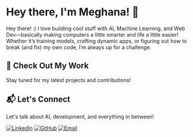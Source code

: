 # Hey there, I'm Meghana! 👋

Hey there! :)
I love building cool stuff with AI, Machine Learning, and Web Dev—basically making computers a little smarter and life a little easier! Whether it’s training models, crafting dynamic apps, or figuring out how to break (and fix) my own code, I’m always up for a challenge.

## 🔗 Check Out My Work
Stay tuned for my latest projects and contributions!

## 📬 Let's Connect
Let's talk about AI, development, and everything in between!

[![LinkedIn](https://img.shields.io/badge/LinkedIn-Profile-blue?logo=linkedin)](https://www.linkedin.com/in/meghana-pidaparthi/)
[![GitHub](https://img.shields.io/badge/GitHub-Profile-black?logo=github)](https://github.com/MeghanaPidaparthi)
[![Email](https://img.shields.io/badge/Email-Contact-red?logo=gmail)](mailto:pidaparthimeghana@gmail.com)
